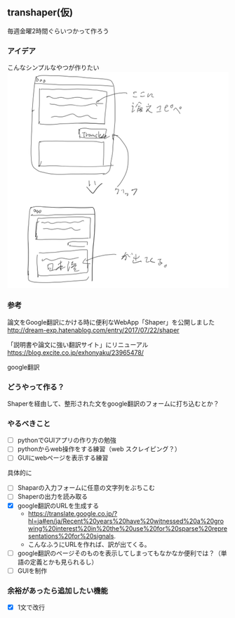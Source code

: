 ## transhaper(仮)
毎週金曜2時間ぐらいつかって作ろう
### アイデア
こんなシンプルなやつが作りたい
![](./idea.PNG)

### 参考
論文をGoogle翻訳にかける時に便利なWebApp「Shaper」を公開しました
http://dream-exp.hatenablog.com/entry/2017/07/22/shaper

「説明書や論文に強い翻訳サイト」にリニューアル
https://blog.excite.co.jp/exhonyaku/23965478/

google翻訳

### どうやって作る？
Shaperを経由して、整形された文をgoogle翻訳のフォームに打ち込むとか？

### やるべきこと
- [ ] pythonでGUIアプリの作り方の勉強
- [ ] pythonからweb操作をする練習（web スクレイピング？）
- [ ] GUIにwebページを表示する練習

具体的に

- [ ] Shaparの入力フォームに任意の文字列をぶちこむ
- [ ] Shaperの出力を読み取る
- [x] google翻訳のURLを生成する
    - https://translate.google.co.jp/?hl=ja#en/ja/Recent%20years%20have%20witnessed%20a%20growing%20interest%20in%20the%20use%20for%20sparse%20representations%20for%20signals.
    - こんなふうにURLを作れば、訳が出てくる。
- [ ] google翻訳のページそのものを表示してしまってもなかなか便利では？（単語の定義とかも見られるし）
- [ ] GUIを制作

### 余裕があったら追加したい機能
- [x] 1文で改行

